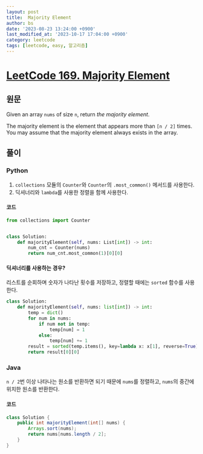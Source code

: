 ```yaml
---
layout: post
title:  Majority Element
author: bs
date: '2023-08-23 13:24:00 +0900'
last_modified_at: '2023-10-17 17:04:00 +0900'
category: leetcode
tags: [leetcode, easy, 알고리즘]
---
```


# [LeetCode 169. Majority Element](https://leetcode.com/problems/majority-element/)

## 원문
Given an array `nums` of size `n`, return *the majority element*.

The majority element is the element that appears more than `[n / 2]` times. You may assume that the majority element always exists in the array.

## 풀이
### Python
1. `collections` 모듈의 `Counter`와 `Counter`의 `.most_common()` 메서드를 사용한다.
2. 딕셔너리와 `lambda`를 사용한 정렬을 함께 사용한다.

#### 코드
```python
from collections import Counter


class Solution:
    def majorityElement(self, nums: List[int]) -> int:
        num_cnt = Counter(nums)
        return num_cnt.most_common(1)[0][0]
```

#### 딕셔너리를 사용하는 경우?
리스트를 순회하며 숫자가 나타난 횟수를 저장하고, 정렬할 때에는 `sorted` 함수를 사용한다.

```python
class Solution:
    def majorityElement(self, nums: list[int]) -> int:
        temp = dict()
        for num in nums:
            if num not in temp:
                temp[num] = 1
            else:
                temp[num] += 1
        result = sorted(temp.items(), key=lambda x: x[1], reverse=True)
        return result[0][0]
```

### Java
`n / 2`번 이상 나타나는 원소를 반환하면 되기 때문에 `nums`를 정렬하고, `nums`의 중간에 위치한 원소를 반환한다.

#### 코드
```java
class Solution {
    public int majorityElement(int[] nums) {
        Arrays.sort(nums);
        return nums[nums.length / 2];
    }
}
```